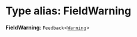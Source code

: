 # Type alias: FieldWarning

**FieldWarning**: `Feedback`<[`Warning`](/auto-docs/free-layout-editor/enums/FeedbackLevel.md#warning)>
